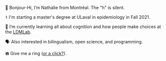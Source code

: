  👋  Bonjour-Hi, I’m Nathalie from Montréal. The "h" is silent.
 
 ⚕️  I'm starting a master's degree at ULaval in epidemiology in Fall 2021.
 
 🌱  I’m currently learning all about cognition and how people make choices at the [LDMLab](http://www.ldmlab.org/).
 
 🗣  Also interested in bilingualism, open science, and programming.
 
 ☎️  Give me a ring ([or a click?](mailto:nathalie.germain@mail.concordia.ca)). 
